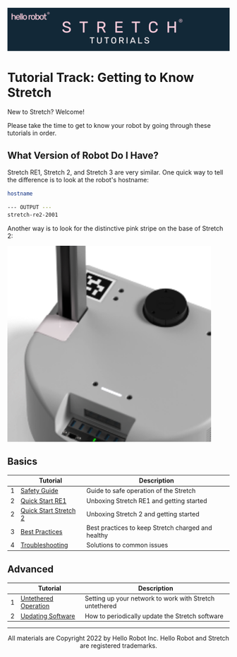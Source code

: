 ![](../images/banner.png)
# Tutorial Track: Getting to Know Stretch
New to Stretch? Welcome!

Please take the time to get to know your robot by going through these tutorials in order.

## What Version of Robot Do I Have?

Stretch RE1, Stretch 2, and Stretch 3 are very similar. One quick way to tell the difference is to look at the robot's hostname:

```{.bash .shell-prompt}
hostname
```
```{.bash .no-copy}
--- OUTPUT ---
stretch-re2-2001
```

Another way is to look for the distinctive  pink stripe on the base of Stretch 2:

![](./images/pink_strip.png)

## Basics
|      | Tutorial                                    | Description                                        |
| ---- | ------------------------------------------- | -------------------------------------------------- |
| 1    | [Safety Guide](safety_guide.md)             | Guide to safe operation of the Stretch             |
| 2    | [Quick Start RE1](quick_start_guide_re1.md) | Unboxing Stretch RE1 and getting started           |
| 2    | [Quick Start Stretch 2](quick_start_guide_re2.md) | Unboxing Stretch 2 and getting started           |
| 3    | [Best Practices](best_practices.md)         | Best practices to keep Stretch charged and healthy |
| 4    | [Troubleshooting](troubleshooting_guide.md) | Solutions to common issues                         |

## Advanced
|   |Tutorial |  Description                                            |
|---|----------------------------------|---------------------------------------------------------|
| 1 | [Untethered Operation](untethered_operation.md) | Setting up your network to work with Stretch untethered |
| 2 | [Updating Software](updating_software.md)       | How to periodically update the Stretch software         |

------
<div align="center"> All materials are Copyright 2022 by Hello Robot Inc. Hello Robot and Stretch are registered trademarks.</div>
